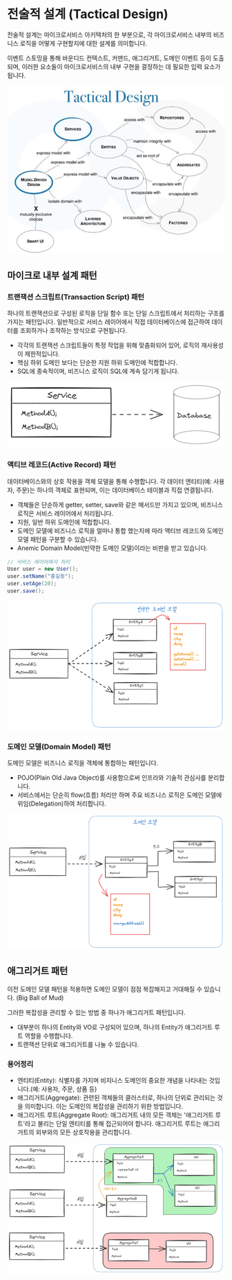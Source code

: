 # 전술적 설계 (Tactical Design)

전술적 설계는 마이크로서비스 아키텍처의 한 부분으로, 각 마이크로서비스 내부의 비즈니스 로직을 어떻게 구현할지에 대한 설계를 의미합니다. 

이벤트 스토밍을 통해 바운디드 컨텍스트, 커맨드, 애그리거트, 도메인 이벤트 등이 도출되며, 이러한 요소들이 마이크로서비스의 내부 구현을 결정하는 데 필요한 입력 요소가 됩니다.

![전술적 설계](../../image/tactical_design.jpeg)

## 마이크로 내부 설계 패턴

### 트랜잭션 스크립트(Transaction Script) 패턴

하나의 트랜잭션으로 구성된 로직을 단일 함수 또는 단일 스크립트에서 처리하는 구조를 가지는 패턴입니다. 일반적으로 서비스 레이어에서 직접 데이터베이스에 접근하여 데이터를 조회하거나 조작하는 방식으로 구현됩니다.

- 각각의 트랜잭션 스크립트들이 특정 작업을 위해 맞춤화되어 있어, 로직의 재사용성이 제한적입니다.
- 핵심 하위 도메인 보다는 단순한 지원 하위 도메인에 적합합니다.
- SQL에 종속적이며, 비즈니스 로직이 SQL에 계속 담기게 됩니다.

![트랜잭션 스크립트](../../image/transaction_script.png)

### 액티브 레코드(Active Record) 패턴

데이터베이스와의 상호 작용을 객체 모델을 통해 수행합니다. 
각 데이터 엔티티(예: 사용자, 주문)는 하나의 객체로 표현되며, 이는 데이터베이스 테이블과 직접 연결됩니다.

- 객체들은 단순하게 getter, setter, save와 같은 메서드만 가지고 있으며, 비즈니스 로직은 서비스 레이어에서 처리됩니다.
- 지원, 일반 하위 도메인에 적합합니다.
- 도메인 모델에 비즈니스 로직을 얼마나 통합 했는지에 따라 액티브 레코드와 도메인 모델 패턴을 구분할 수 있습니다.
- Anemic Domain Model(빈약한 도메인 모델)이라는 비판을 받고 있습니다.

```java
// 서비스 레이어에서 처리
User user = new User();
user.setName("홍길동");
user.setAge(20);
user.save();
```

![액티브 레코드](../../image/active_record.png)

### 도메인 모델(Domain Model) 패턴

도메인 모델은 비즈니스 로직을 객체에 통합하는 패턴입니다.

- POJO(Plain Old Java Object)를 사용함으로써 인프라와 기술적 관심사를 분리합니다.
- 서비스에서는 단순히 flow(흐름) 처리만 하며 주요 비즈니스 로직은 도메인 모델에 위임(Delegation)하여 처리합니다.

![도메인 모델](../../image/domain_model.png)

## 애그리거트 패턴

이전 도메인 모델 패턴을 적용하면 도메인 모델이 점점 복잡해지고 거대해질 수 있습니다. (Big Ball of Mud)

그러한 복잡성을 관리할 수 있는 방법 중 하나가 애그리거트 패턴입니다.

- 대부분이 하나의 Entity와 VO로 구성되어 있으며, 하나의 Entity가 애그리거트 루트 역할을 수행합니다.
- 트랜잭션 단위로 애그리거트를 나눌 수 있습니다.

### 용어정리

- 엔티티(Entity): 식별자를 가지며 비지니스 도메인의 중요한 개념을 나타내는 것입니다.(예: 사용자, 주문, 상품 등)
- 애그리거트(Aggregate): 관련된 객체들의 클러스터로, 하나의 단위로 관리되는 것을 의미합니다. 이는 도메인의 복잡성을 관리하기 위한 방법입니다.
- 애그리거트 루트(Aggregate Root): 애그리거트 내의 모든 객체는 '애그리거트 루트'라고 불리는 단일 엔티티를 통해 접근되어야 합니다. 애그리거트 루트는 애그리거트의 외부와의 모든 상호작용을 관리합니다.

![애그리거트 패턴](../../image/aggregate_pattern.png)

